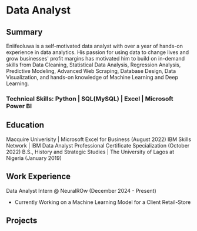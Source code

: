 # Data Analyst

## Summary

Eniifeoluwa is a self-motivated data analyst with over a year of hands-on experience in data analytics. His passion for using data to change lives and grow businesses' profit margins has motivated him to build on in-demand skills from Data Cleaning, Statistical Data Analysis, Regression Analysis, Predictive Modeling, Advanced Web Scraping, Database Design, Data Visualization, and hands-on knowledge of Machine Learning and Deep Learning. 

### Technical Skills: Python | SQL(MySQL) | Excel | Microsoft Power BI

## Education

Macquire Univerisity | Microsoft Excel for Business (August 2022)
IBM Skills Network | IBM Data Analyst Professional Certificate Specialization (October 2022)
B.S., History and Strategic Studies | The University of Lagos at Nigeria (January 2019)

## Work Experience

Data Analyst Intern @ NeuralROw (December 2024 - Present)
- Currently Working on a Machine Learning Model for a Client Retail-Store

## Projects
